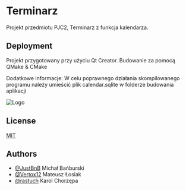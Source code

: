 # Terminarz

Projekt przedmiotu PJC2, Terminarz z funkcja kalendarza.

## Deployment
Projekt przygotowany przy użyciu Qt Creator.
Budowanie za pomocą QMake & CMake 

Dodatkowe informacje: W celu poprawnego działania skompilowanego programu należy umieścić plik calendar.sqlite w folderze budowania aplikacji


![Logo](https://www.qt.io/hubfs/_website/QtV2/logo_QC.png)


## License

[MIT](https://choosealicense.com/licenses/mit/)


## Authors

- [@JustBnB](https://www.github.com/JustBnB) Michał Bańburski
- [@Vertox12](https://www.github.com/Vertox12) Mateusz Łosiak
- [@rastuch](https://www.github.com/rastuch) Karol Chorzępa
